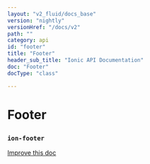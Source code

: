 ```yaml
---
layout: "v2_fluid/docs_base"
version: "nightly"
versionHref: "/docs/v2"
path: ""
category: api
id: "footer"
title: "Footer"
header_sub_title: "Ionic API Documentation"
doc: "Footer"
docType: "class"

---
```










<h1 class="api-title">
<a class="anchor" name="footer" href="#footer"></a>

Footer
<h3><code>ion-footer</code></h3>






</h1>

<a class="improve-v2-docs" href="http://github.com/driftyco/ionic/edit/2.0//src/components/toolbar/toolbar.ts#L19">
Improve this doc
</a>











<!-- @usage tag -->


<!-- @property tags -->



<!-- instance methods on the class -->


<!-- related link --><!-- end content block -->


<!-- end body block -->


